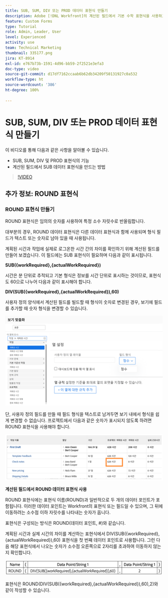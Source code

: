 ```yaml
---
title: SUB, SUM, DIV 또는 PROD 데이터 표현식 만들기
description: Adobe [!DNL Workfront]의 계산된 필드에서 기본 수학 표현식을 사용하고 만드는 방법을 알아봅니다.
feature: Custom Forms
type: Tutorial
role: Admin, Leader, User
level: Experienced
activity: use
team: Technical Marketing
thumbnail: 335177.png
jira: KT-8914
exl-id: e767b73b-1591-4d96-bb59-2f2521e3efa3
doc-type: video
source-git-commit: d17df7162ccaab6b62db34209f50131927c0a532
workflow-type: ht
source-wordcount: '386'
ht-degree: 100%

---
```


# SUB, SUM, DIV 또는 PROD 데이터 표현식 만들기

이 비디오를 통해 다음과 같은 사항을 알아볼 수 있습니다.

* SUB, SUM, DIV 및 PROD 표현식의 기능
* 계산된 필드에서 SUB 데이터 표현식을 만드는 방법

>[!VIDEO](https://video.tv.adobe.com/v/3414003/?quality=12&learn=on&enablevpops&captions=kor)

## 추가 정보: ROUND 표현식

### ROUND 표현식 만들기

ROUND 표현식은 임의의 숫자를 사용하여 특정 소수 자릿수로 반올림합니다.

대부분의 경우, ROUND 데이터 표현식은 다른 데이터 표현식과 함께 사용되며 형식 필드가 텍스트 또는 숫자로 남아 있을 때 사용됩니다.

계획된 시간과 작업에 실제로 로그온한 시간 간의 차이를 확인하기 위해 계산된 필드를 만들어 보겠습니다. 이 필드에는 SUB 표현식이 필요하며 다음과 같이 표시됩니다.

**SUB({workRequired},{actualWorkRequired})**

시간은 분 단위로 추적되고 기본 형식은 정보를 시간 단위로 표시하는 것이므로, 표현식도 60으로 나누어 다음과 같이 표시해야 합니다.

**DIV(SUB({workRequired},{actualWorkRequired}),60)**

사용자 정의 양식에서 계산된 필드를 빌드할 때 형식이 숫자로 변경된 경우, 보기에 필드를 추가할 때 숫자 형식을 변경할 수 있습니다.

![활용성 보고서가 포함된 워크로드 밸런서](assets/round01.png)

단, 사용자 정의 필드를 만들 때 필드 형식을 텍스트로 남겨두면 보기 내에서 형식을 쉽게 변경할 수 없습니다. 프로젝트에서 다음과 같은 숫자가 표시되지 않도록 하려면 ROUND 표현식을 사용해야 합니다.

![활용성 보고서가 포함된 워크로드 밸런서](assets/round02.png)

<b>계산된 필드에서 ROUND 데이터 표현식 사용</b>

ROUND 표현식에는 표현식 이름(ROUND)과 일반적으로 두 개의 데이터 포인트가 포함됩니다. 이러한 데이터 포인트는 Workfront의 표현식 또는 필드일 수 있으며, 그 뒤에 이동하려는 소수점 이하 자릿수를 나타내는 숫자가 옵니다.

표현식은 구성되는 방식은 ROUND(데이터 포인트, #)와 같습니다.

계획된 시간과 실제 시간의 차이를 계산하는 표현식에서 DIV(SUB({workRequired},{actualWorkRequired}),60) 표현식을 첫 번째 데이터 포인트로 사용합니다. 그런 다음 해당 표현식에서 나오는 숫자가 소수점 오른쪽으로 2자리를 초과하여 이동하지 않는지 확인합니다.

![활용성 보고서가 포함된 워크로드 밸런서](assets/round03.png)

표현식은 ROUND(DIV(SUB({workRequired},{actualWorkRequired}),60),2)와 같이 작성할 수 있습니다.
